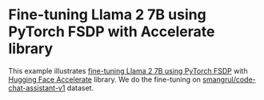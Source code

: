 # Fine-tuning Llama 2 7B using PyTorch FSDP with Accelerate library

This example illustrates [fine-tuning Llama 2 7B using PyTorch FSDP](https://huggingface.co/blog/ram-efficient-pytorch-fsdp) with [Hugging Face Accelerate](https://github.com/huggingface/accelerate) library. We do the fine-tuning on [smangrul/code-chat-assistant-v1](https://huggingface.co/datasets/smangrul/code-chat-assistant-v1) dataset.
